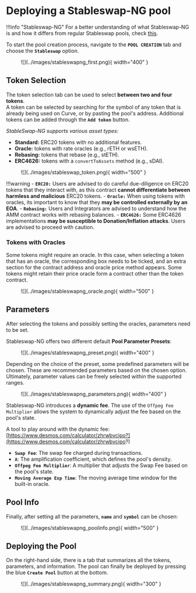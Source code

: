 <h1>Deploying a Stableswap-NG pool</h1>

!!!info "Stableswap-NG"
    For a better understanding of what Stableswap-NG is and how it differs from regular Stableswap pools, check [this](../lp/pools.md#stableswap-new-generation).


To start the pool creation process, navigate to the **`POOL CREATION`** tab and choose the **`Stableswap`** option.

<figure markdown>
  ![](../images/stableswapng_first.png){ width="400" }
  <figcaption></figcaption>
</figure>

## **Token Selection**
The token selection tab can be used to select **between two and four tokens**.  
A token can be selected by searching for the symbol of any token that is already being used on Curve, or by pasting the pool's address. Additional tokens can be added through the **`Add token`** button.

*StableSwap-NG supports various asset types:*

- **Standard:** ERC20 tokens with no additional features.
- **Oracle:** tokens with rate oracles (e.g., rETH or wsETH).
- **Rebasing:** tokens that rebase (e.g., stETH).
- **ERC4626:** tokens with a `convertToAssets` method (e.g., sDAI).

<figure markdown>
  ![](../images/stableswap_token.png){ width="500" }
  <figcaption></figcaption>
</figure>

!!!warning 
    - **`ERC20:`** Users are advised to do careful due-diligence on ERC20 tokens that they interact with, as this contract **cannot differentiate between harmless and malicious** ERC20 tokens.
    - **`Oracle:`** When using tokens with oracles, its important to know that they **may be controlled externally by an EOA**.
    - **`Rebasing:`** Users and Integrators are advised to understand how the AMM contract works with rebasing balances.
    - **`ERC4626:`** Some ERC4626 implementations **may be susceptible to Donation/Inflation attacks**. Users are advised to proceed with caution.


### **Tokens with Oracles**
Some tokens might require an oracle. In this case, when selecting a token that has an oracle, the corresponding box needs to be ticked, and an extra section for the contract address and oracle price method appears. Some tokens might retain their price oracle form a contract other than the token contract.

<figure markdown>
  ![](../images/stableswapng_oracle.png){ width="500" }
  <figcaption></figcaption>
</figure>


## **Parameters**
After selecting the tokens and possibly setting the oracles, parameters need to be set.

Stableswap-NG offers two different default **Pool Parameter Presets**:

<figure markdown>
  ![](../images/stableswapng_preset.png){ width="400" }
  <figcaption></figcaption>
</figure>

Depending on the choice of the preset, some predefined parameters will be chosen. These are recommended parameters based on the chosen option. Ultimately, parameter values can be freely selected within the supported ranges.


<figure markdown>
  ![](../images/stableswapng_parameters.png){ width="400" }
  <figcaption></figcaption>
</figure>

Stableswap-NG introduces a **dynamic fee**. The use of the `Offpeg Fee Multiplier` allows the system to dynamically adjust the fee based on the pool's state.

A tool to play around with the dynamic fee: [https://www.desmos.com/calculator/zhrwbvcipo?](https://www.desmos.com/calculator/zhrwbvcipo?)

- **`Swap Fee`**: The swap fee charged during transactions.
- **`A`**: The amplification coefficient, which defines the pool's density.
- **`Offpeg Fee Multiplier`**: A multiplier that adjusts the Swap Fee based on the pool's state.
- **`Moving Average Exp Time`**: The moving average time window for the built-in oracle.


## **Pool Info**

Finally, after setting all the parameters, **`name`** and **`symbol`** can be chosen:

<figure markdown>
  ![](../images/stableswapng_poolinfo.png){ width="500" }
  <figcaption></figcaption>
</figure>


## **Deploying the Pool**

On the right-hand side, there is a tab that summarizes all the tokens, parameters, and information. The pool can finally be deployed by pressing the blue **`Create Pool`** button at the bottom.

<figure markdown>
  ![](../images/stableswapng_summary.png){ width="300" }
  <figcaption></figcaption>
</figure>

